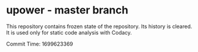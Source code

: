 # upower - master branch

This repository contains frozen state of the repository.
Its history is cleared. It is used only for static code
analysis with Codacy.

Commit Time: 1699623369